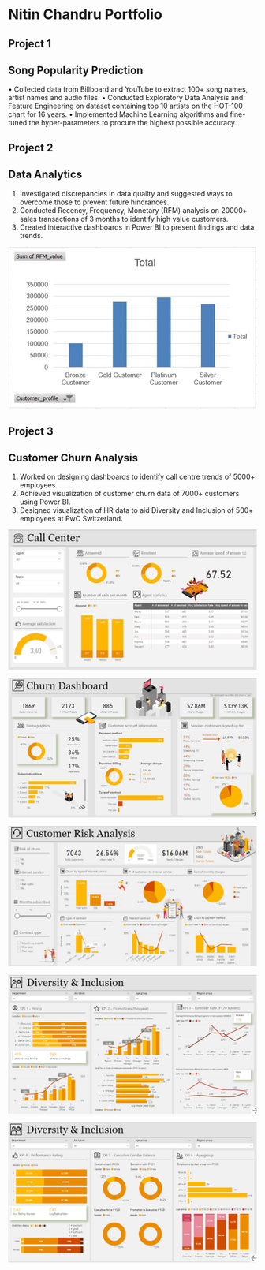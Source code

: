 # Nitin Chandru Portfolio

## Project 1
## Song Popularity Prediction
• Collected data from Billboard and YouTube to extract 100+ song names, artist names and audio files.
• Conducted Exploratory Data Analysis and Feature Engineering on dataset containing top 10 artists on the HOT-100 chart for 16 years.
• Implemented Machine Learning algorithms and fine-tuned the hyper-parameters to procure the highest possible accuracy.


## Project 2
## Data Analytics
1) Investigated discrepancies in data quality and suggested ways to overcome those to prevent future hindrances.
2) Conducted Recency, Frequency, Monetary (RFM) analysis on 20000+ sales transactions of 3 months to identify high value customers.
3) Created interactive dashboards in Power BI to present findings and data trends.

![alt text](https://github.com/Nitin-Chandru/Nitin-Chandru/blob/main/images/KPMG%20report.JPG)

## Project 3
## Customer Churn Analysis
1) Worked on designing dashboards to identify call centre trends of 5000+ employees.
2) Achieved visualization of customer churn data of 7000+ customers using Power BI.
3) Designed visualization of HR data to aid Diversity and Inclusion of 500+ employees at PwC Switzerland.

![alt text](https://github.com/Nitin-Chandru/Nitin-Chandru/blob/main/images/call%20centre%20image.JPG)

![alt_text](https://github.com/Nitin-Chandru/Nitin-Chandru/blob/main/images/churn%20image.JPG)

![alt_text](https://github.com/Nitin-Chandru/Nitin-Chandru/blob/main/images/customer%20risk%20image.JPG)

![alt_text](https://github.com/Nitin-Chandru/Nitin-Chandru/blob/main/images/HR%201%20image.JPG)

![alt_text](https://github.com/Nitin-Chandru/Nitin-Chandru/blob/main/images/hr%202%20image.JPG)


